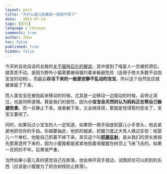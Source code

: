 ```yaml
---
layout: post
title: "为什么婴儿抱着摇一摇就不哭了"
date:   2021-07-14
tags: [生化]
language : Chinese
comments: true
author: Zhen
toc: false
published: true
hidden: false
---
```

今天听自说自话的总裁的[关于猫咪石化的解说](https://youtu.be/UGMOvb0DXSk)，其中提到了喵星人一旦被抓颈后，就乖乖不动，是因为野外小猫需要被母猫叼着来躲避危险（适用于绝大多数不会抱宝宝的动物），而最后**存活下来的一般是安静不乱动的宝宝**，所以这个自然反应就被保留了下来。

而人类宝宝在被抱起来移动的时候，尤其是一边移动一边晃动的时候，会停止哭泣，也是同样道理。算是我们的兽性，因为**小宝宝会天然的认为妈妈正在帮自己躲避危害**。而一旦静止下来，或者躺下来，又会继续哭，那就是觉得暂时安全了，宝宝又要闹了。

同时，如果玩过小宝宝的人一定知道，如果把一根手指放到婴儿小手里头，他会紧紧地抓住你的手指。你越要抽走，他抓的越紧，抓握力度之大有人做过实验：给婴儿一个单杠，他能自己抓着不掉下来。其实这个叫[**抓握反射**](https://zh.wikipedia.org/wiki/%E8%BE%BE%E5%B0%94%E6%96%87%E5%8F%8D%E5%B0%84)，是从我们的灵长类祖先那里遗传下来的，因为小猩猩都是紧紧地抱着母猩猩在树顶上飞来飞去的。如果一旦抓的不牢。后果很严重。

当然如果小婴儿真的感觉自己在跌落，他会伸开双手晃动，试图抓住可以抓到的东西（应该是小猩猩为了抓住树枝防止跌落）。
<!--stackedit_data:
eyJoaXN0b3J5IjpbNzgxMjI0NjMzLC0xMjY5Mjg1NjEyLC03NT
A0OTg4ODYsMTA1MjE0NDE5NV19
-->
